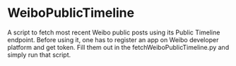 WeiboPublicTimeline
===================

A script to fetch most recent Weibo public posts using its Public Timeline endpoint. Before using it, one has to register an app on Weibo developer platform and get token. Fill them out in the fetchWeiboPublicTimeline.py and simply run that script.
